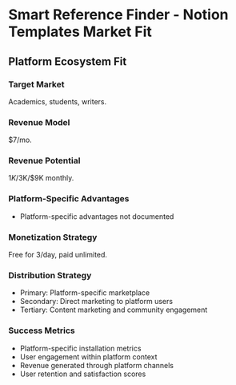 # Smart Reference Finder - Notion Templates Market Fit

## Platform Ecosystem Fit

### Target Market
Academics, students, writers.

### Revenue Model
$7/mo.

### Revenue Potential
$1K/$3K/$9K monthly.

### Platform-Specific Advantages
- Platform-specific advantages not documented

### Monetization Strategy
Free for 3/day, paid unlimited.

### Distribution Strategy
- Primary: Platform-specific marketplace
- Secondary: Direct marketing to platform users
- Tertiary: Content marketing and community engagement

### Success Metrics
- Platform-specific installation metrics
- User engagement within platform context
- Revenue generated through platform channels
- User retention and satisfaction scores
